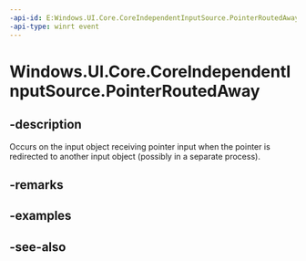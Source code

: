 ```yaml
---
-api-id: E:Windows.UI.Core.CoreIndependentInputSource.PointerRoutedAway
-api-type: winrt event
---
```


# Windows.UI.Core.CoreIndependentInputSource.PointerRoutedAway

<!--
public event Windows.Foundation.TypedEventHandler<Windows.UI.Core.ICorePointerRedirector,Windows.UI.Core.PointerEventArgs> PointerRoutedAway;
-->

## -description

Occurs on the input object receiving pointer input when the pointer is redirected to another input object (possibly in a separate process).

## -remarks

## -examples

## -see-also
